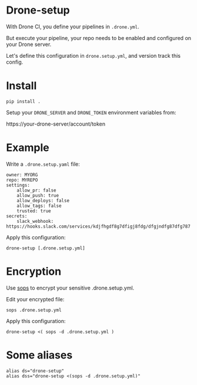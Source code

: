 # Drone-setup

With Drone CI, you define your pipelines in `.drone.yml`.

But execute your pipeline, your repo needs to be enabled and configured on your Drone server.

Let's define this configuration in `drone.setup.yml`, and version track this config.

# Install
```
pip install .
```

Setup your `DRONE_SERVER` and `DRONE_TOKEN` environment variables from:

https://your-drone-server/account/token

# Example
Write a `.drone.setup.yaml` file:
```
owner: MYORG
repo: MYREPO
settings:
    allow_pr: false
    allow_push: true
    allow_deploys: false
    allow_tags: false
    trusted: true
secrets:
    slack_webhook: https://hooks.slack.com/services/kdjfhgdf8g7dfigj8fdg/dfgjndfg87dfg787
```

Apply this configuration:
```
drone-setup [.drone.setup.yml]
```

# Encryption
Use [sops](https://github.com/mozilla/sops) to encrypt your sensitive .drone.setup.yml.

Edit your encrypted file:
```
sops .drone.setup.yml
```

Apply this configuration:
```
drone-setup <( sops -d .drone.setup.yml )
```

# Some aliases
```
alias ds="drone-setup"
alias dss="drone-setup <(sops -d .drone.setup.yml)"
```
